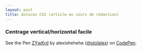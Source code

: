 ```yaml
---
layout: post
title: Astuces CSS (article en cours de rédaction)
---
```



### Centrage vertical/horizontal facile

<p data-height="351" data-theme-id="0" data-slug-hash="ZYwKrd" data-default-tab="result" data-user="stolalex" class='codepen'>See the Pen <a href='http://codepen.io/stolalex/pen/ZYwKrd/'>ZYwKrd</a> by alexishehehe (<a href='http://codepen.io/stolalex'>@stolalex</a>) on <a href='http://codepen.io'>CodePen</a>.</p>
<script async src="//assets.codepen.io/assets/embed/ei.js"></script>
